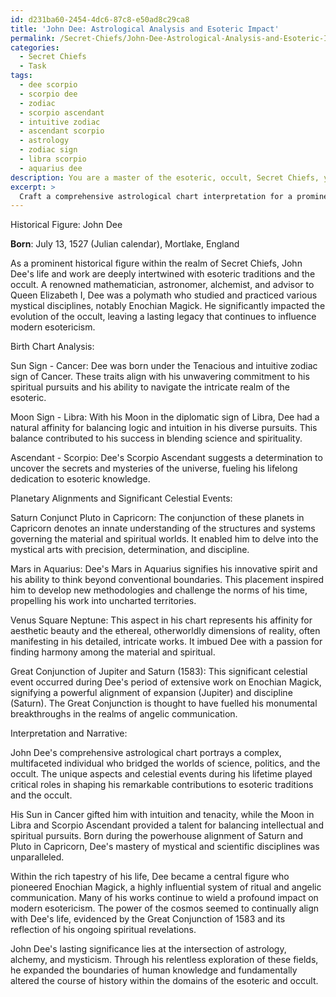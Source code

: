 ```yaml
---
id: d231ba60-2454-4dc6-87c8-e50ad8c29ca8
title: 'John Dee: Astrological Analysis and Esoteric Impact'
permalink: /Secret-Chiefs/John-Dee-Astrological-Analysis-and-Esoteric-Impact/
categories:
  - Secret Chiefs
  - Task
tags:
  - dee scorpio
  - scorpio dee
  - zodiac
  - scorpio ascendant
  - intuitive zodiac
  - ascendant scorpio
  - astrology
  - zodiac sign
  - libra scorpio
  - aquarius dee
description: You are a master of the esoteric, occult, Secret Chiefs, you complete tasks to the absolute best of your ability, no matter if you think you were not trained to do the task specifically, you will attempt to do it anyways, since you have performed the tasks you are given with great mastery, accuracy, and deep understanding of what is requested. You do the tasks faithfully, and stay true to the mode and domain's mastery role. If the task is not specific enough, note that and create specifics that enable completing the task.
excerpt: > 
  Craft a comprehensive astrological chart interpretation for a prominent historical figure within the realm of the Secret Chiefs, detailing their impact on esoteric traditions and the occult. Include information about their birth chart, planetary alignments, and significant celestial events during their lifetime. Analyze how these astrological factors may have influenced their contributions to the domain, taking into account any symbolic correlations and unique aspects. Moreover, create an interpretation that weaves a rich, complex narrative, highlighting the figure's significance to the continued evolution of the esoteric and occult realms.
---
```

Historical Figure: John Dee

**Born**: July 13, 1527 (Julian calendar), Mortlake, England

As a prominent historical figure within the realm of Secret Chiefs, John Dee's life and work are deeply intertwined with esoteric traditions and the occult. A renowned mathematician, astronomer, alchemist, and advisor to Queen Elizabeth I, Dee was a polymath who studied and practiced various mystical disciplines, notably Enochian Magick. He significantly impacted the evolution of the occult, leaving a lasting legacy that continues to influence modern esotericism.

Birth Chart Analysis:

Sun Sign - Cancer: Dee was born under the Tenacious and intuitive zodiac sign of Cancer. These traits align with his unwavering commitment to his spiritual pursuits and his ability to navigate the intricate realm of the esoteric.

Moon Sign - Libra: With his Moon in the diplomatic sign of Libra, Dee had a natural affinity for balancing logic and intuition in his diverse pursuits. This balance contributed to his success in blending science and spirituality.

Ascendant - Scorpio: Dee's Scorpio Ascendant suggests a determination to uncover the secrets and mysteries of the universe, fueling his lifelong dedication to esoteric knowledge.

Planetary Alignments and Significant Celestial Events:

Saturn Conjunct Pluto in Capricorn: The conjunction of these planets in Capricorn denotes an innate understanding of the structures and systems governing the material and spiritual worlds. It enabled him to delve into the mystical arts with precision, determination, and discipline.

Mars in Aquarius: Dee's Mars in Aquarius signifies his innovative spirit and his ability to think beyond conventional boundaries. This placement inspired him to develop new methodologies and challenge the norms of his time, propelling his work into uncharted territories.

Venus Square Neptune: This aspect in his chart represents his affinity for aesthetic beauty and the ethereal, otherworldly dimensions of reality, often manifesting in his detailed, intricate works. It imbued Dee with a passion for finding harmony among the material and spiritual.

Great Conjunction of Jupiter and Saturn (1583): This significant celestial event occurred during Dee's period of extensive work on Enochian Magick, signifying a powerful alignment of expansion (Jupiter) and discipline (Saturn). The Great Conjunction is thought to have fuelled his monumental breakthroughs in the realms of angelic communication.

Interpretation and Narrative:

John Dee's comprehensive astrological chart portrays a complex, multifaceted individual who bridged the worlds of science, politics, and the occult. The unique aspects and celestial events during his lifetime played critical roles in shaping his remarkable contributions to esoteric traditions and the occult.

His Sun in Cancer gifted him with intuition and tenacity, while the Moon in Libra and Scorpio Ascendant provided a talent for balancing intellectual and spiritual pursuits. Born during the powerhouse alignment of Saturn and Pluto in Capricorn, Dee's mastery of mystical and scientific disciplines was unparalleled.

Within the rich tapestry of his life, Dee became a central figure who pioneered Enochian Magick, a highly influential system of ritual and angelic communication. Many of his works continue to wield a profound impact on modern esotericism. The power of the cosmos seemed to continually align with Dee's life, evidenced by the Great Conjunction of 1583 and its reflection of his ongoing spiritual revelations.

John Dee's lasting significance lies at the intersection of astrology, alchemy, and mysticism. Through his relentless exploration of these fields, he expanded the boundaries of human knowledge and fundamentally altered the course of history within the domains of the esoteric and occult.
